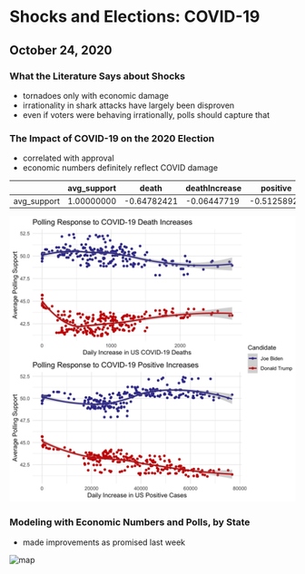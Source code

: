 # Shocks and Elections: COVID-19
## October 24, 2020

### What the Literature Says about Shocks
- tornadoes only with economic damage
- irrationality in shark attacks have largely been disproven
- even if voters were behaving irrationally, polls should capture that

### The Impact of COVID-19 on the 2020 Election
- correlated with approval
- economic numbers definitely reflect COVID damage

|              |  avg_support   |    death | deathIncrease |   positive |positiveIncrease |
| -------------|----------------|-----------|--------------|------------|-----------------|            
|avg_support    |   1.00000000 |-0.64782421  | -0.06447719 |-0.51258921  |     -0.8083311 |

![covid](../figures/shocks/covid_polls.jpg)

### Modeling with Economic Numbers and Polls, by State
- made improvements as promised last week

![map](../figures/margin_map.jpg)